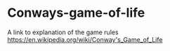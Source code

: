 # Conways-game-of-life
A link to explanation of the game rules 
https://en.wikipedia.org/wiki/Conway's_Game_of_Life
